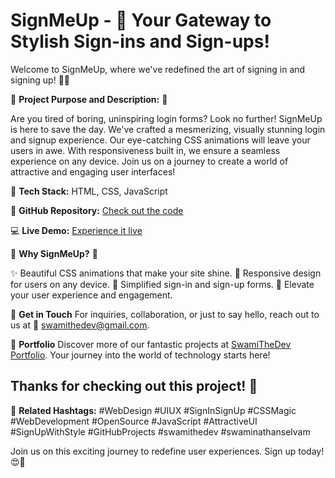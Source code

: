 # SignMeUp - 🚀 Your Gateway to Stylish Sign-ins and Sign-ups! 

Welcome to SignMeUp, where we've redefined the art of signing in and signing up! 🎨✨

🌟 **Project Purpose and Description:** 🌟

Are you tired of boring, uninspiring login forms? Look no further! SignMeUp is here to save the day. We've crafted a mesmerizing, visually stunning login and signup experience. Our eye-catching CSS animations will leave your users in awe. With responsiveness built in, we ensure a seamless experience on any device. Join us on a journey to create a world of attractive and engaging user interfaces!

🔧 **Tech Stack:** HTML, CSS, JavaScript

🚀 **GitHub Repository:** [Check out the code](https://github.com/SwamiTheDev/Animated_login_ui)

💻 **Live Demo:** [Experience it live](https://signmeup-swamithedev.vercel.app/)

🌈 **Why SignMeUp?** 🌈

✨ Beautiful CSS animations that make your site shine.
📱 Responsive design for users on any device.
💼 Simplified sign-in and sign-up forms.
🎉 Elevate your user experience and engagement.

📧 **Get in Touch**
For inquiries, collaboration, or just to say hello, reach out to us at 📩 swamithedev@gmail.com.

🌟 **Portfolio**
Discover more of our fantastic projects at [SwamiTheDev Portfolio](https://swamithedev.vercel.app). Your journey into the world of technology starts here!

<!-- Thank You -->
## Thanks for checking out this project! 👏

📌 **Related Hashtags:** 
#WebDesign #UIUX #SignInSignUp #CSSMagic #WebDevelopment #OpenSource #JavaScript #AttractiveUI #SignUpWithStyle #GitHubProjects #swamithedev #swaminathanselvam

Join us on this exciting journey to redefine user experiences. Sign up today! 😍🚀

